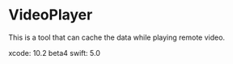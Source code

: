 # VideoPlayer
This is a tool that can cache the data while playing remote video.

xcode: 10.2 beta4
swift: 5.0

